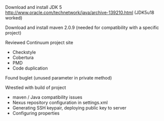 Download and install JDK 5
http://www.oracle.com/technetwork/java/archive-139210.html
(JDK5u18 worked)

Download and install maven 2.0.9 (needed for compatibility with a specific project)

Reviewed Continuum project site
  * Checkstyle
  * Cobertura
  * PMD
  * Code duplication

Found buglet (unused parameter in private method)

Wrestled with build of project
  * maven / Java compatibility issues
  * Nexus repository configuration in settings.xml
  * Generating SSH keypair, deploying public key to server
  * Configuring properties